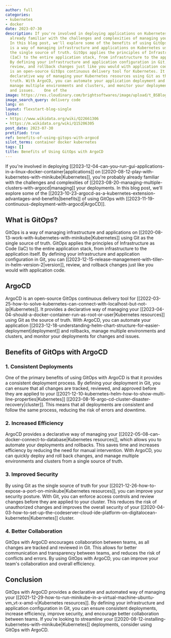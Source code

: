 ```yaml
---
author: full
categories:
- kubernetes
- docker
date: 2023-07-30
description: If you're involved in deploying applications on Kubernetes, you're probably
  already familiar with the challenges and complexities of managing your deployments.
  In this blog post, we'll explore some of the benefits of using GitOps with ArgoCD.   GitOps
  is a way of managing infrastructure and applications on Kubernetes using Git as
  the single source of truth. GitOps applies the principles of Infrastructure as Code
  (IaC) to the entire application stack, from infrastructure to the application itself.
  By defining your infrastructure and application configuration in Git, you can version,
  review, and rollback changes just like you would with application code.   ArgoCD
  is an open-source GitOps continuous delivery tool for Kubernetes. It provides a
  declarative way of managing your Kubernetes resources using Git as the source of
  truth. With ArgoCD, you can automate your application deployment and rollbacks,
  manage multiple environments and clusters, and monitor your deployments for changes
  and issues.    One of the
image: https://res.cloudinary.com/brightsoftwares/image/upload/t_BSBlogImage/v1/brightsoftwares.com.blog/ieic5Tq8YMk
image_search_query: delivery code
lang: en
layout: flexstart-blog-single
links:
- https://www.wikidata.org/wiki/Q22661306
- https://m.wikidata.org/wiki/Q15206305
post_date: 2023-07-30
pretified: true
ref: benefits-of-using-gitops-with-argocd
silot_terms: container docker kubernetes
tags: []
title: Benefits of Using GitOps with ArgoCD
---
```


If you're involved in deploying [[2023-12-04-can-you-run-gui-applications-in-a-linux-docker-container|applications]] on [[2020-08-12-play-with-kubernetes-with-minikube|Kubernetes]], you're probably already familiar with the challenges and complexities of [[2023-08-20-managing-multiple-clusters-with-argocd|managing]] your deployments. In this blog post, we'll explore some of the [[2023-10-23-argocd-as-a-kubernetes-extension-advantages-and-benefits|benefits]] of using GitOps with [[2023-11-19-continuous-deployment-with-argocd|ArgoCD]].

## What is GitOps?

GitOps is a way of managing infrastructure and applications on [[2020-08-13-work-with-kubernetes-with-minikube|Kubernetes]] using Git as the single source of truth. GitOps applies the principles of Infrastructure as Code (IaC) to the entire application stack, from infrastructure to the application itself. By defining your infrastructure and application configuration in Git, you can [[2023-12-15-release-management-with-tiller-in-helm-version-2|version]], review, and rollback changes just like you would with application code.

## ArgoCD

ArgoCD is an open-source GitOps continuous delivery tool for [[2022-03-25-how-to-solve-kubernetes-can-connect-with-localhost-but-not-ip|Kubernetes]]. It provides a declarative way of managing your [[2023-04-04-should-a-docker-container-run-as-root-or-user|Kubernetes resources]] using Git as the source of truth. With ArgoCD, you can automate your application [[2023-12-18-understanding-helm-chart-structure-for-easier-deployment|deployment]] and rollbacks, manage multiple environments and clusters, and monitor your deployments for changes and issues.

## Benefits of GitOps with ArgoCD

### 1. Consistent Deployments

One of the primary benefits of using GitOps with ArgoCD is that it provides a consistent deployment process. By defining your deployment in Git, you can ensure that all changes are tracked, reviewed, and approved before they are applied to your [[2021-12-10-kubernetes-helm-how-to-show-multi-line-properties|Kubernetes]] [[2023-08-16-argo-cd-cluster-disaster-recovery|cluster]]. This means that all deployments are consistent and follow the same process, reducing the risk of errors and downtime.

### 2. Increased Efficiency

ArgoCD provides a declarative way of managing your [[2022-05-08-can-docker-connect-to-database|Kubernetes resources]], which allows you to automate your deployments and rollbacks. This saves time and increases efficiency by reducing the need for manual intervention. With ArgoCD, you can quickly deploy and roll back changes, and manage multiple environments and clusters from a single source of truth.

### 3. Improved Security

By using Git as the single source of truth for your [[2021-12-26-how-to-expose-a-port-on-minikube|Kubernetes resources]], you can improve your security posture. With Git, you can enforce access controls and review changes before they are applied to your cluster. This reduces the risk of unauthorized changes and improves the overall security of your [[2020-04-03-how-to-set-up-the-codeserver-cloud-ide-platform-on-digitalocean-kubernetes|Kubernetes]] cluster.

### 4. Better Collaboration

GitOps with ArgoCD encourages collaboration between teams, as all changes are tracked and reviewed in Git. This allows for better communication and transparency between teams, and reduces the risk of conflicts and errors. By using GitOps with ArgoCD, you can improve your team's collaboration and overall efficiency.

## Conclusion

GitOps with ArgoCD provides a declarative and automated way of managing your [[2021-12-29-how-to-run-minikube-in-a-virtual-machine-ubuntu-vm_vt-x-amd-v|Kubernetes resources]]. By defining your infrastructure and application configuration in Git, you can ensure consistent deployments, increase efficiency, improve security, and encourage better collaboration between teams. If you're looking to streamline your [[2020-08-12-installing-kubernetes-with-minikube|Kubernetes]] deployments, consider using GitOps with ArgoCD.